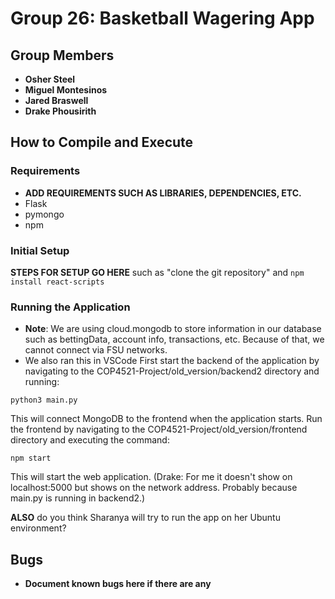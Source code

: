 # Group 26: Basketball Wagering App

## Group Members
- **Osher Steel**
- **Miguel Montesinos**
- **Jared Braswell**
- **Drake Phousirith**

## How to Compile and Execute
### Requirements
- **ADD REQUIREMENTS SUCH AS LIBRARIES, DEPENDENCIES, ETC.**
- Flask
- pymongo
- npm

### Initial Setup
**STEPS FOR SETUP GO HERE** such as "clone the git repository" and ```npm install react-scripts```

### Running the Application
- **Note**: We are using cloud.mongodb to store information in our database such as bettingData, account info, transactions, etc. Because of that, we cannot connect via FSU networks.
- We also ran this in VSCode
First start the backend of the application by navigating to the COP4521-Project/old_version/backend2 directory and running:
```
python3 main.py
```
This will connect MongoDB to the frontend when the application starts.
Run the frontend by navigating to the COP4521-Project/old_version/frontend directory and executing the command:
```
npm start
```
This will start the web application. (Drake: For me it doesn't show on localhost:5000 but shows on the network address. Probably because main.py is running in backend2.)

**ALSO** do you think Sharanya will try to run the app on her Ubuntu environment?

## Bugs
- **Document known bugs here if there are any**
